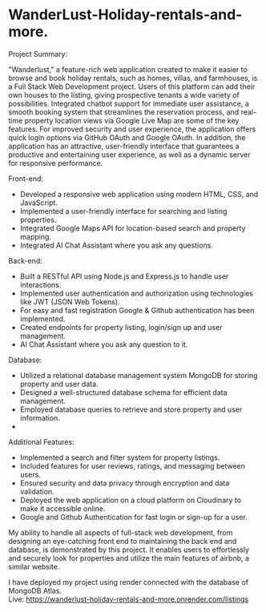 # WanderLust-Holiday-rentals-and-more.
Project Summary: 

"Wanderlust," a feature-rich web application created to make it easier to browse and book holiday rentals, such as homes, villas, and farmhouses, is a Full Stack Web Development project. Users of this platform can add their own houses to the listing, giving prospective tenants a wide variety of possibilities. Integrated chatbot support for immediate user assistance, a smooth booking system that streamlines the reservation process, and real-time property location views via Google Live Map are some of the key features. For improved security and user experience, the application offers quick login options via GitHub OAuth and Google OAuth. In addition, the application has an attractive, user-friendly interface that guarantees a productive and entertaining user experience, as well as a dynamic server for responsive performance.

Front-end:

* Developed a responsive web application using modern HTML, CSS, and JavaScript.
* Implemented a user-friendly interface for searching and listing properties.
* Integrated Google Maps API for location-based search and property mapping.
* Integrated AI Chat Assistant where you ask any questions.

Back-end:

* Built a RESTful API using Node.js and Express.js to handle user interactions.
* Implemented user authentication and authorization using technologies like JWT (JSON Web Tokens).
* For easy and fast registration Google & Github authentication has been implemented.
* Created endpoints for property listing, login/sign up and user management.
* AI Chat Assistant where you ask any question to it.

Database:

* Utilized a relational database management system MongoDB for storing property and user data.
* Designed a well-structured database schema for efficient data management.
* Employed database queries to retrieve and store property and user information.
* 
Additional Features:

* Implemented a search and filter system for property listings.
* Included features for user reviews, ratings, and messaging between users.
* Ensured security and data privacy through encryption and data validation.
* Deployed the web application on a cloud platform on Cloudinary to make it accessible online.
* Google and Github Authentication for fast login or sign-up for a user.

My ability to handle all aspects of full-stack web development, from designing an eye-catching front end to maintaining the back end and database, is demonstrated by this project. It enables users to effortlessly and securely look for properties and utilize the main features of airbnb, a similar website.



I have deployed my project using render connected with the database of MongoDB Atlas.<br>
Live: https://wanderlust-holiday-rentals-and-more.onrender.com/listings
